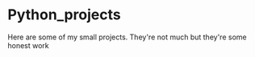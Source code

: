 # Python_projects
Here are some of my small projects. They're not much but they're some honest work


